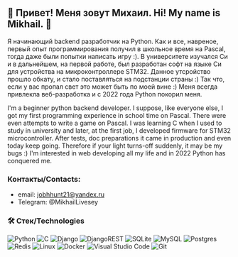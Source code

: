 ## 👋 Привет! Меня зовут Михаил. Hi! My name is Mikhail. 👋
Я начинающий backend разработчик на Python. Как и все, навреное, первый опыт программирования получил в школьное время на Pascal, тогда даже были попытки написать игру :). В университете изучался Си и в дальнейшем, на первой работе, был разработан софт на языке Си для устройства на микроконтроллере STM32. Данное утсройство прошло обкату, и стало поставляться на подстанции страны :) Так что, если у вас пропал свет это может быть по моей вине :) 
Меня всегда привлекла веб-разработка и с 2022 года Python покорил меня.

I'm a beginner python backend developer. I suppose, like everyone else, I got my first programming experience in school time on Pascal. There were even attempts to write a game on Pascal. I was learning C when I used to study in university and later, at the first job, I developed firmware for STM32 microcontroller. After tests, doc preparations it came in production and even today keep going. Therefore if your light turns-off suddenly, it may be my bugs :)
I'm interested in web developing all my life and in 2022 Python has conquered me.

### Контакты/Contacts:
- email: jobhhunt21@yandex.ru
- Telegram: @MikhailLivesey

### 🛠 Стек/Technologies
![Python](https://img.shields.io/badge/python-3670A0?style=for-the-badge&logo=python&logoColor=ffdd54)
![C](https://img.shields.io/badge/c-%2300599C.svg?style=for-the-badge&logo=c&logoColor=white)
![Django](https://img.shields.io/badge/django-%23092E20.svg?style=for-the-badge&logo=django&logoColor=white)
![DjangoREST](https://img.shields.io/badge/DJANGO-REST-ff1709?style=for-the-badge&logo=django&logoColor=white&color=ff1709&labelColor=gray)
![SQLite](https://img.shields.io/badge/sqlite-%2307405e.svg?style=for-the-badge&logo=sqlite&logoColor=white)
![MySQL](https://img.shields.io/badge/mysql-%2300f.svg?style=for-the-badge&logo=mysql&logoColor=white)
![Postgres](https://img.shields.io/badge/postgres-%23316192.svg?style=for-the-badge&logo=postgresql&logoColor=white)
![Redis](https://img.shields.io/badge/redis-%23DD0031.svg?style=for-the-badge&logo=redis&logoColor=white)
![Linux](https://img.shields.io/badge/Linux-FCC624?style=for-the-badge&logo=linux&logoColor=black)
![Docker](https://img.shields.io/badge/docker-%230db7ed.svg?style=for-the-badge&logo=docker&logoColor=white)
![Visual Studio Code](https://img.shields.io/badge/Visual%20Studio%20Code-0078d7.svg?style=for-the-badge&logo=visual-studio-code&logoColor=white)
![Git](https://img.shields.io/badge/git-%23F05033.svg?style=for-the-badge&logo=git&logoColor=white)

<!--
**MikhailDevW/MikhailDevW** is a ✨ _special_ ✨ repository because its `README.md` (this file) appears on your GitHub profile.

Here are some ideas to get you started:

- 🔭 I’m currently working on ...
- 🌱 I’m currently learning ...
- 👯 I’m looking to collaborate on ...
- 🤔 I’m looking for help with ...
- 💬 Ask me about ...
- 📫 How to reach me: ...
- 😄 Pronouns: ...
- ⚡ Fun fact: ...
-->
